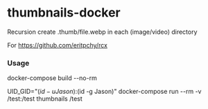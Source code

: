 # thumbnails-docker
Recursion create .thumb/file.webp in each (image/video) directory

For https://github.com/eritpchy/rcx

### Usage
docker-compose build --no-rm

UID_GID="$(id -u Jason):$(id -g Jason)" docker-compose run --rm -v /test:/test thumbnails /test